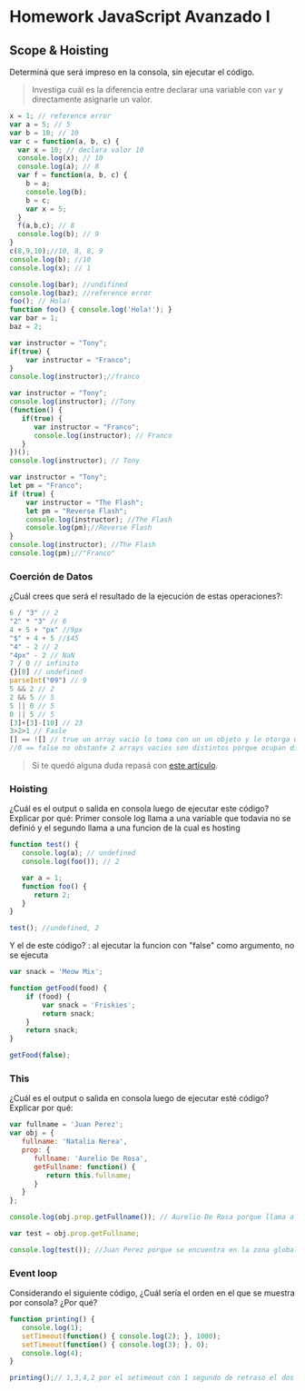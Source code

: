 
# Homework JavaScript Avanzado I

## Scope & Hoisting

Determiná que será impreso en la consola, sin ejecutar el código.

> Investiga cuál es la diferencia entre declarar una variable con `var` y directamente asignarle un valor.

```javascript
x = 1; // reference error
var a = 5; // 5
var b = 10; // 10
var c = function(a, b, c) {
  var x = 10; // declara valor 10
  console.log(x); // 10
  console.log(a); // 8
  var f = function(a, b, c) {
    b = a;
    console.log(b);
    b = c;
    var x = 5;
  }
  f(a,b,c); // 8
  console.log(b); // 9
}
c(8,9,10);//10, 8, 8, 9
console.log(b); //10
console.log(x); // 1
```

```javascript
console.log(bar); //undifined
console.log(baz); //reference error
foo(); // Hola! 
function foo() { console.log('Hola!'); }
var bar = 1; 
baz = 2;
```

```javascript
var instructor = "Tony"; 
if(true) {
    var instructor = "Franco";
}
console.log(instructor);//franco
```

```javascript
var instructor = "Tony";
console.log(instructor); //Tony
(function() {
   if(true) {
      var instructor = "Franco";
      console.log(instructor); // Franco
   }
})();
console.log(instructor); // Tony
```

```javascript
var instructor = "Tony";
let pm = "Franco";
if (true) {
    var instructor = "The Flash";
    let pm = "Reverse Flash";
    console.log(instructor); //The Flash
    console.log(pm);//Reverse Flash
}
console.log(instructor); //The Flash
console.log(pm);//"Franco"
```
### Coerción de Datos

¿Cuál crees que será el resultado de la ejecución de estas operaciones?:

```javascript
6 / "3" // 2
"2" * "3" // 6
4 + 5 + "px" //9px
"$" + 4 + 5 //$45
"4" - 2 // 2
"4px" - 2 // NaN
7 / 0 // infinito
{}[0] // undefined
parseInt("09") // 9
5 && 2 // 2
2 && 5 // 5
5 || 0 // 5
0 || 5 // 5
[3]+[3]-[10] // 23
3>2>1 // Fasle
[] == ![] // true un array vacio lo toma con un un objeto y le otorga un numero [] == 0 y el ![] == false  
//0 == false no obstante 2 arrays vacios son distintos porque ocupan distinto espacio en la memoria
```

> Si te quedó alguna duda repasá con [este artículo](http://javascript.info/tutorial/object-conversion).


### Hoisting

¿Cuál es el output o salida en consola luego de ejecutar este código? Explicar por qué:
Primer console log llama a una variable que todavia no se definió y el segundo llama a una funcion de la cual es
hosting
```javascript
function test() {
   console.log(a); // undefined
   console.log(foo()); // 2

   var a = 1;
   function foo() {
      return 2;
   }
}

test(); //undefined, 2
```

Y el de este código? :
al ejecutar la funcion con "false" como argumento, no se ejecuta
```javascript
var snack = 'Meow Mix';

function getFood(food) {
    if (food) {
        var snack = 'Friskies';
        return snack;
    }
    return snack;
}

getFood(false); 
```


### This

¿Cuál es el output o salida en consola luego de ejecutar esté código? Explicar por qué:

```javascript
var fullname = 'Juan Perez';
var obj = {
   fullname: 'Natalia Nerea',
   prop: {
      fullname: 'Aurelio De Rosa',
      getFullname: function() {
         return this.fullname;
      }
   }
};

console.log(obj.prop.getFullname()); // Aurelio De Rosa porque llama a la propiedad "prop" donde se encuentra encapsulada

var test = obj.prop.getFullname;

console.log(test()); //Juan Perez porque se encuentra en la zona global
```

### Event loop

Considerando el siguiente código, ¿Cuál sería el orden en el que se muestra por consola? ¿Por qué?

```javascript
function printing() {
   console.log(1);
   setTimeout(function() { console.log(2); }, 1000);
   setTimeout(function() { console.log(3); }, 0);
   console.log(4);
}

printing();// 1,3,4,2 por el setimeout con 1 segundo de retraso el dos se muestra al ultimo, el resto en base al orden de ejecucion
```
